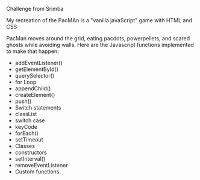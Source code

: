 Challenge from Srimba

My recreation of the PacMAn is a "vanilla javaScript" game with HTML and CSS


 PacMan moves around the grid, eating pacdots, powerpellets, and scared ghosts while avoiding walls. Here are the Javascript functions implemented to make that happen:
* addEventListener()
* getElementById()
* querySelector()
* for Loop
* appendChild()
* createElement()
* push()
* Switch statements
* classList
* switch case
* keyCode
* forEach()
* setTimeout
* Classes
* constructors
* setInterval()
* removeEventListener
* Custom functions.
